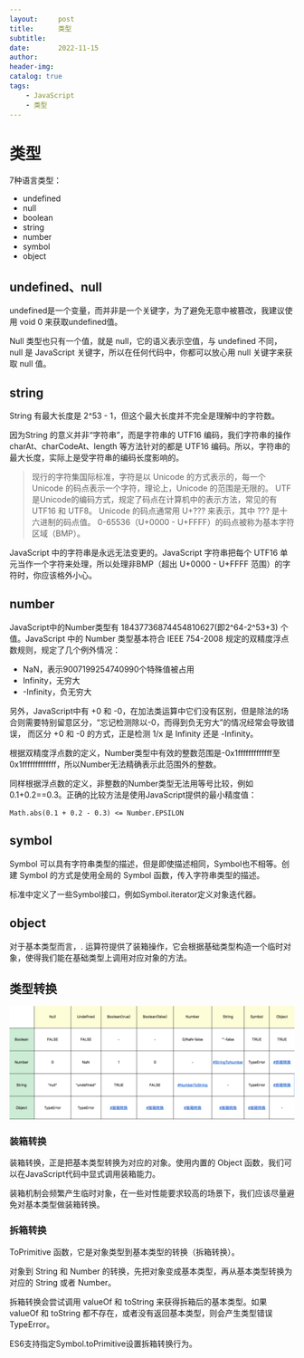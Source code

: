 ```yaml
---
layout:     post
title:      类型
subtitle:   
date:       2022-11-15
author:     
header-img: 
catalog: true
tags:
    - JavaScript
    - 类型
---
```

# 类型
7种语言类型：
- undefined
- null
- boolean
- string
- number
- symbol
- object

## undefined、null
undefined是一个变量，而并非是一个关键字，为了避免无意中被篡改，我建议使用 void 0 来获取undefined值。

Null 类型也只有一个值，就是 null，它的语义表示空值，与 undefined 不同，null 是 JavaScript 关键字，所以在任何代码中，你都可以放心用 null 关键字来获取 null 值。
## string
String 有最大长度是 2^53 - 1，但这个最大长度并不完全是理解中的字符数。

因为String 的意义并非“字符串”，而是字符串的 UTF16 编码，我们字符串的操作 charAt、charCodeAt、length 等方法针对的都是 UTF16 编码。所以，字符串的最大长度，实际上是受字符串的编码长度影响的。
> 现行的字符集国际标准，字符是以 Unicode 的方式表示的，每一个 Unicode 的码点表示一个字符，理论上，Unicode 的范围是无限的。
> UTF是Unicode的编码方式，规定了码点在计算机中的表示方法，常见的有 UTF16 和 UTF8。 Unicode 的码点通常用 U+??? 来表示，其中 ??? 是十六进制的码点值。
> 0-65536（U+0000 - U+FFFF）的码点被称为基本字符区域（BMP）。

JavaScript 中的字符串是永远无法变更的。JavaScript 字符串把每个 UTF16 单元当作一个字符来处理，所以处理非BMP（超出 U+0000 - U+FFFF 范围）的字符时，你应该格外小心。

## number
JavaScript中的Number类型有 18437736874454810627(即2^64-2^53+3) 个值。JavaScript 中的 Number 类型基本符合 IEEE 754-2008 规定的双精度浮点数规则，规定了几个例外情况：
- NaN，表示9007199254740990个特殊值被占用
- Infinity，无穷大
- -Infinity，负无穷大

另外，JavaScript中有 +0 和 -0，在加法类运算中它们没有区别，但是除法的场合则需要特别留意区分，“忘记检测除以-0，而得到负无穷大”的情况经常会导致错误，
而区分 +0 和 -0 的方式，正是检测 1/x 是 Infinity 还是 -Infinity。

根据双精度浮点数的定义，Number类型中有效的整数范围是-0x1fffffffffffff至0x1fffffffffffff，所以Number无法精确表示此范围外的整数。

同样根据浮点数的定义，非整数的Number类型无法用等号比较，例如0.1+0.2==0.3。正确的比较方法是使用JavaScript提供的最小精度值：
```
Math.abs(0.1 + 0.2 - 0.3) <= Number.EPSILON
```

## symbol
Symbol 可以具有字符串类型的描述，但是即使描述相同，Symbol也不相等。创建 Symbol 的方式是使用全局的 Symbol 函数，传入字符串类型的描述。

标准中定义了一些Symbol接口，例如Symbol.iterator定义对象迭代器。

## object
对于基本类型而言，. 运算符提供了装箱操作，它会根据基础类型构造一个临时对象，使得我们能在基础类型上调用对应对象的方法。

## 类型转换
![img.png](/img/类型转换规则.png)

### 装箱转换
装箱转换，正是把基本类型转换为对应的对象。使用内置的 Object 函数，我们可以在JavaScript代码中显式调用装箱能力。

装箱机制会频繁产生临时对象，在一些对性能要求较高的场景下，我们应该尽量避免对基本类型做装箱转换。

### 拆箱转换
ToPrimitive 函数，它是对象类型到基本类型的转换（拆箱转换）。

对象到 String 和 Number 的转换，先把对象变成基本类型，再从基本类型转换为对应的 String 或者 Number。

拆箱转换会尝试调用 valueOf 和 toString 来获得拆箱后的基本类型。如果 valueOf 和 toString 都不存在，或者没有返回基本类型，则会产生类型错误 TypeError。

ES6支持指定Symbol.toPrimitive设置拆箱转换行为。
